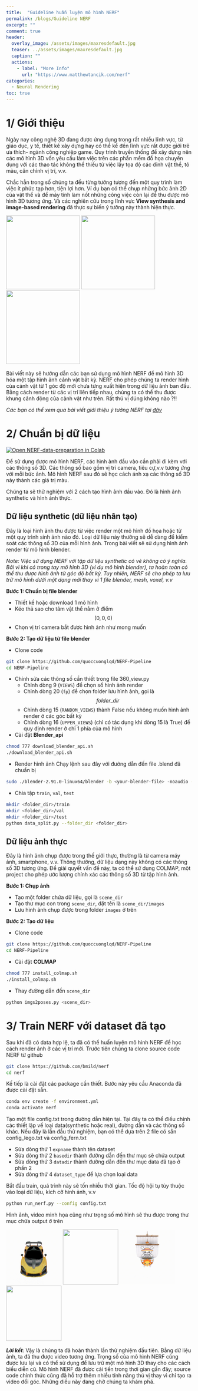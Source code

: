 ```yaml
---
title:  "Guideline huấn luyện mô hình NERF"
permalink: /blogs/Guideline NERF
excerpt: ""
comment: true
header:
  overlay_image: /assets/images/maxresdefault.jpg
  teaser: ../assets/images/maxresdefault.jpg
  caption: ""
  actions:
    - label: "More Info"
      url: "https://www.matthewtancik.com/nerf"
categories:
  - Neural Rendering
toc: true
---
```


# 1/ Giới thiệu  
  
Ngày nay công nghệ 3D đang được ứng dụng trong rất nhiều lĩnh vực, từ giáo dục, y tế, thiết kế xây dựng hay có thể kể đến lĩnh vực rất được giới trẻ ưa thích- ngành công nghiệp game. Quy trình truyền thống để xây dựng nên các mô hình 3D vốn yêu cầu làm việc trên các phần mềm đồ họa chuyên dụng với các thao tác không thể thiếu từ việc lấy tọa độ các đỉnh vật thể, tô màu, căn chỉnh vị trí, v.v.

Chắc hẳn trong số chúng ta đều từng tưởng tượng đến một quy trình làm việc ít phức tạp hơn, tiện lợi hơn. Ví dụ bạn có thể chụp những bức ảnh 2D của vật thể và để máy tính làm nốt những công việc còn lại để thu được mô hình 3D tương ứng. Và các nghiên cứu trong lĩnh vực **View synthesis and image-based rendering** đã thực sự biến ý tưởng này thành hiện thực.

<img src="../assets/images/Xây dựng mô hình 3D với NERF/pecanpie_200k_rgb.gif" width="200" height="200" />
<img src="../assets/images/Xây dựng mô hình 3D với NERF/benchflower_100k_rgb.gif" width="200" height="200" />
<img src="../assets/images/Xây dựng mô hình 3D với NERF/colorspout_200k_rgb.gif" width="200" height="200" />

Bài viết này sẽ hướng dẫn các bạn sử dụng mô hình NERF để mô hình 3D hóa một tập hình ảnh cảnh vật bất kỳ. NERF cho phép chúng ta render hình của cảnh vật từ 1 góc độ mới chưa từng xuất hiện trong dữ liệu ảnh ban đầu. Bằng cách render từ các vị trí liên tiếp nhau, chúng ta có thể thu được khung cảnh động của cảnh vật như trên. Rất thú vị đúng không nào ?!!  

*Các bạn có thể xem qua bài viết giới thiệu ý tưởng NERF tại [đây](http://quoccuonglqd.github.io/quoccuonguit/blogs/Lý%20thuyết%20NERF)*

# 2/ Chuẩn bị dữ liệu  
[![Open NERF-data-preparation in Colab](https://colab.research.google.com/assets/colab-badge.svg)](https://colab.research.google.com/drive/1Q0V_uxwFs3wCiF6DU_cyG8FEidcF3lWr?usp=sharing)

Để sử dụng được mô hình NERF, các hình ảnh đầu vào cần phải đi kèm với các thông số 3D. Các thông số bao gồm vị trí camera, tiêu cự,v.v tương ứng với mỗi bức ảnh. Mô hình NERF sau đó sẽ học cách ánh xạ các thông số 3D này thành các giá trị màu.

Chúng ta sẽ thử nghiệm với 2 cách tạo hình ảnh đầu vào. Đó là hình ảnh synthetic và hình ảnh thực.

## Dữ liệu synthetic (dữ liệu nhân tạo)

Đây là loại hình ảnh thu được từ việc render một mô hình đồ họa hoặc từ một quy trình sinh ảnh nào đó. Loại dữ liệu này thường sẽ dễ dàng để kiểm soát các thông số 3D của mỗi hình ảnh. Trong bài viết sẽ sử dụng hình ảnh render từ mô hình blender.

*Note: Việc sử dụng NERF với tập dữ liệu synthetic có vẻ không có ý nghĩa. Bởi vì khi có trong tay mô hình 3D (ví dụ mô hình blender), ta hoàn toàn có thể thu được hình ảnh từ góc độ bất kỳ. Tuy nhiên, NERF sẽ cho phép ta lưu trữ mô hình dưới một dạng mới thay vì 1 file blender, mesh, voxel, v.v*

**Bước 1: Chuẩn bị file blender**

* Thiết kế hoặc download 1 mô hình 
* Kéo thả sao cho tâm vật thể nằm ở điểm $$(0,0,0)$$
* Chọn vị trí camera bắt được hình ảnh như mong muốn

**Bước 2: Tạo dữ liệu từ file blender**

* Clone code
```bash
git clone https://github.com/quoccuonglqd/NERF-Pipeline
cd NERF-Pipeline
```
* Chỉnh sửa các thông số cần thiết trong file 360_view.py
	* Chỉnh dòng 9 (`VIEWS`) để chọn số hình ảnh render
	* Chỉnh dòng 20 (`fp`) để chọn folder lưu hình ảnh, gọi là $$folder\_dir$$
	* Chỉnh dòng 15 (`RANDOM_VIEWS`) thành False nếu không muốn hình ảnh render ở các góc bất kỳ
	* Chỉnh dòng 16 (`UPPER_VIEWS`) (chỉ có tác dụng khi dòng 15 là True) để quy định render ở chỉ 1 phía của mô hình
* Cài đặt **Blender_api**
```bash
chmod 777 download_blender_api.sh
./download_blender_api.sh
```
* Render hình ảnh
Chạy lệnh sau đây với đường dẫn đến file .blend đã chuẩn bị
```bash
sudo ./blender-2.91.0-linux64/blender -b <your-blender-file> -noaudio -P './GPU.py' -P './360_view.py' -E 'CYCLES' -o // -f 1 -F 'PNG'
```
* Chia tập `train`, `val`, `test`
```bash
mkdir <folder_dir>/train
mkdir <folder_dir>/val
mkdir <folder_dir>/test
python data_split.py --folder_dir <folder_dir>
```

## Dữ liệu ảnh thực

Đây là hình ảnh chụp được trong thế giới thực, thường là từ camera máy ảnh, smartphone, v.v. Thông thường, dữ liệu dạng này không có các thông số 3D tương ứng. Để giải quyết vấn đề này, ta có thể sử dụng COLMAP, một project cho phép ước lượng chính xác các thông số 3D từ tập hình ảnh. 

**Bước 1: Chụp ảnh**

* Tạo một folder chứa dữ liệu, gọi là `scene_dir`
* Tạo thư mục con trong `scene_dir`, đặt tên là `scene_dir/images`
* Lưu hình ảnh chụp được trong folder `images` ở trên

**Bước 2: Tạo dữ liệu**
* Clone code
```bash
git clone https://github.com/quoccuonglqd/NERF-Pipeline
cd NERF-Pipeline
```
* Cài đặt **COLMAP**
```bash
chmod 777 install_colmap.sh
./install_colmap.sh
```
* Thay đường dẫn đến `scene_dir`
```bash
python imgs2poses.py <scene_dir>
```

# 3/ Train NERF với dataset đã tạo

Sau khi đã có data hợp lệ, ta đã có thể huấn luyện mô hình NERF để học cách render ảnh ở các vị trí mới.
Trước tiên chúng ta clone source code NERF từ github

```bash
git clone https://github.com/bmild/nerf
cd nerf
```

Kế tiếp là cài đặt các package cần thiết. Bước này yêu cầu Anaconda đã được cài đặt sẵn.

```bash
conda env create -f environment.yml
conda activate nerf
```

Tạo một file config.txt trong đường dẫn hiện tại. Tại đây ta có thể điều chỉnh các thiết lập về loại data(synthetic hoặc real), đường dẫn và các thông số khác. Nếu đây là lần đầu thử nghiệm, bạn có thể dựa trên 2 file có sẵn config_lego.txt và config_fern.txt  
* Sửa dòng thứ 1 `expname` thành tên dataset
* Sửa dòng thứ 2 `basedir` thành đường dẫn đến thư mục sẽ chứa output
* Sửa dòng thứ 3 `datadir` thành đường dẫn đến thư mục data đã tạo ở phần 2
* Sửa dòng thứ 4 `dataset_type` để lựa chọn loại data

Bắt đầu train, quá trình này sẽ tốn nhiều thời gian. Tốc độ hội tụ tùy thuộc vào loại dữ liệu, kích cỡ hình ảnh, v.v
```bash
python run_nerf.py --config config.txt
```

Hình ảnh, video minh họa cũng như trọng số mô hình sẽ thu được trong thư mục chứa output ở trên

<img src="../assets/images/Xây dựng mô hình 3D với NERF/mclaren.gif" width="150" height="150" />
<img src="../assets/images/Xây dựng mô hình 3D với NERF/motobike.gif" width="150" height="150" />
<img src="../assets/images/Xây dựng mô hình 3D với NERF/sunnygo.gif" width="150" height="150" />
<img src="../assets/images/Xây dựng mô hình 3D với NERF/vikoda.gif" width="150" height="150" />

**_Lời kết_**: Vậy là chúng ta đã hoàn thành lần thử nghiệm đầu tiên. Bằng dữ liệu ảnh, ta đã thu được video tương ứng. Trọng số của mô hình NERF cũng được lưu lại và có thể sử dụng để lưu trữ một mô hình 3D thay cho các cách biểu diễn cũ. Mô hình NERF đã được cải tiến trong thơi gian gần đây; source code chính thức cũng đã hỗ trợ thêm nhiều tính năng thú vị thay vì chỉ tạo ra video đổi góc. Những điều này đang chờ chúng ta khám phá.